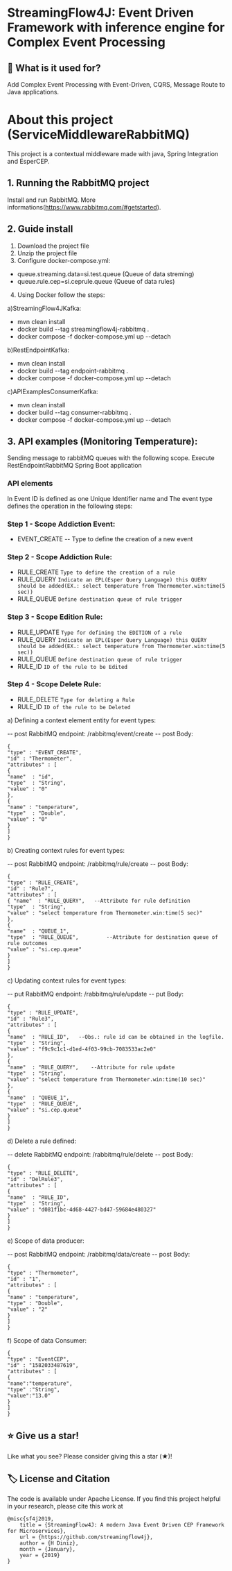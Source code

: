 # StreamingFlow4J: Event Driven Framework with inference engine for Complex Event Processing

## 🤔 What is it used for? 
Add Complex Event Processing with Event-Driven, CQRS, Message Route to Java applications.

# About this project (ServiceMiddlewareRabbitMQ)
This project is a contextual middleware made with java, Spring Integration and EsperCEP.

## 1. Running the RabbitMQ project
Install and run RabbitMQ. More informations(https://www.rabbitmq.com/#getstarted).

## 2. Guide install
1. Download the project file
2. Unzip the project file
3. Configure docker-compose.yml:
 - queue.streaming.data=si.test.queue (Queue of data streming)
 - queue.rule.cep=si.ceprule.queue (Queue of data rules)
4. Using Docker follow the steps:
 
 a)StreamingFlow4JKafka:
 - mvn clean install
 - docker build --tag streamingflow4j-rabbitmq .
 - docker compose -f  docker-compose.yml up --detach
 
 b)RestEndpointKafka:
 - mvn clean install
 - docker build --tag endpoint-rabbitmq . 
 - docker compose -f  docker-compose.yml up --detach

 c)APIExamplesConsumerKafka: 
 - mvn clean install
 - docker build --tag consumer-rabbitmq .
 - docker compose -f  docker-compose.yml up --detach

## 3. API examples (Monitoring Temperature):
Sending message to rabbitMQ queues with the following scope.
Execute RestEndpointRabbitMQ Spring Boot application

### API elements
In Event ID is defined as one Unique Identifier name and
The event type defines the operation in the following steps:

### Step 1 - Scope Addiction Event:
- EVENT_CREATE -- Type to define the creation of a new event

### Step 2 - Scope Addiction Rule:
- RULE_CREATE  ```Type to define the creation of a rule```
- RULE_QUERY ```Indicate an EPL(Esper Query Language) this QUERY should be added(EX.: select temperature from Thermometer.win:time(5 sec))```
- RULE_QUEUE ```Define destination queue of rule trigger```

### Step 3 - Scope Edition Rule:
- RULE_UPDATE  ```Type for defining the EDITION of a rule```
- RULE_QUERY ```Indicate an EPL(Esper Query Language) this QUERY should be added(EX.: select temperature from Thermometer.win:time(5 sec))```
- RULE_QUEUE ```Define destination queue of rule trigger```
- RULE_ID ```ID of the rule to be Edited```

### Step 4 - Scope Delete Rule:
- RULE_DELETE ```Type for deleting a Rule```
- RULE_ID ```ID of the rule to be Deleted```

a) Defining a context element entity for event types:

-- post RabbitMQ endpoint: </endpoint-address-uri>/rabbitmq/event/create
-- post Body:
```
{
"type" : "EVENT_CREATE",
"id" : "Thermometer",
"attributes" : [
{ 
"name"  : "id",
"type"  : "String",
"value" : "0"
},
{
"name" : "temperature",
"type"  : "Double",
"value" : "0"
}
]
}
```
b) Creating context rules for event types:

-- post RabbitMQ endpoint: </endpoint-address-uri>/rabbitmq/rule/create
-- post Body:
```
{
"type" : "RULE_CREATE", 
"id" : "Rule7",
"attributes" : [
{ "name"  : "RULE_QUERY",   --Attribute for rule definition
"type"  : "String",
"value" : "select temperature from Thermometer.win:time(5 sec)"
},
{
"name"  : "QUEUE_1",
"type"  : "RULE_QUEUE",         --Attribute for destination queue of rule outcomes
"value" : "si.cep.queue" 
}
]
}
```
c) Updating context rules for event types:

-- put RabbitMQ endpoint: </endpoint-address-uri>/rabbitmq/rule/update
-- put Body:
```
{
"type" : "RULE_UPDATE",
"id" : "Rule3",
"attributes" : [
{ 
"name"  : "RULE_ID",   --Obs.: rule id can be obtained in the logfile.
"type"  : "String",
"value" : "f9c9c1c1-d1ed-4f03-99cb-7083533ac2e0"
},
{
"name"  : "RULE_QUERY",    --Attribute for rule update
"type"  : "String",  
"value" : "select temperature from Thermometer.win:time(10 sec)"
},
{
"name"  : "QUEUE_1",
"type"  : "RULE_QUEUE",
"value" : "si.cep.queue"
}
]
}
```

d) Delete a rule defined:

-- delete RabbitMQ endpoint: </endpoint-address-uri>/rabbitmq/rule/delete
-- post Body:
```
{
"type" : "RULE_DELETE",
"id" : "DelRule3",
"attributes" : [
{
"name"  : "RULE_ID",
"type"  : "String",
"value" : "d081f1bc-4d68-4427-bd47-59684e480327"
}
]
}
```

e) Scope of data producer:

-- post RabbitMQ endpoint: </endpoint-address-uri>/rabbitmq/data/create
-- post Body:
```
{
"type" : "Thermometer",
"id" : "1",
"attributes" : [
{ 
"name" : "temperature",
"type" : "Double",
"value" : "2"
}
]
}
```

f) Scope of data Consumer:

```
{
"type" : "EventCEP",
"id" : "1582033487619",
"attributes" : [
{
"name":"temperature",
"type" :"String",
"value":"13.0"
}
]
}
```
## ⭐ Give us a star!

Like what you see? Please consider giving this a star (★)!

## 🏷️ License and Citation

The code is available under Apache License.
If you find this project helpful in your research, please cite this work at

```
@misc{sf4j2019,
    title = {StreamingFlow4J: A modern Java Event Driven CEP Framework for Microservices},
    url = {https://github.com/streamingflow4j},
    author = {H Diniz},
    month = {January},
    year = {2019}
}
```
